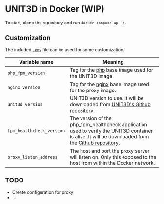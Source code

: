 # UNIT3D in Docker (WIP)

To start, clone the repository and run `docker-compose up -d`.

## Customization
The included [`.env`](.env) file can be used for some customization.


| Variable name             | Meaning                                                                                                                                                                                                 |
|---------------------------|---------------------------------------------------------------------------------------------------------------------------------------------------------------------------------------------------------|
| `php_fpm_version`         | Tag for the [php](https://hub.docker.com/_/php) base image used for the UNIT3D image.                                                                                                                   |
| `nginx_version`           | Tag for the [nginx](https://hub.docker.com/_/nginx) base image used for the proxy image.                                                                                                                |
| `unit3d_version`          | UNIT3D version to use. It will be downloaded from [UNIT3D's Github repository](https://github.com/HDInnovations/UNIT3D-Community-Edition).                                                              |
| `fpm_healthcheck_version` | The version of the php_fpm_healthcheck application used to verify the UNIT3D container is alive. It will be downloaded from the [Github repository](https://github.com/renatomefi/php-fpm-healthcheck). |
| `proxy_listen_address`    | The host and port the proxy server will listen on. Only this exposed to the host from within the Docker network.                                                                                        |

## TODO
* Create configuration for proxy
* ...